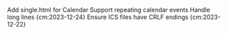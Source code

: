Add single.html for Calendar
Support repeating calendar events
Handle long lines {cm:2023-12-24}
Ensure ICS files have CRLF endings {cm:2023-12-22}